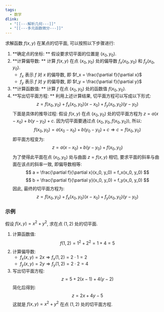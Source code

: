 ```yaml
---
tags:
  - 数学
dlink:
  - "[[---解析几何---]]"
  - "[[---多元函数微分---]]"
---
```

求解函数 $f(x, y)$ 在某点的切平面, 可以按照以下步骤进行: 
1. **确定点的坐标: ** 假设要求切平面的位置是 $(x_0, y_0)$. 
2. **计算偏导数: ** 计算 $f(x, y)$ 在点 $(x_0, y_0)$ 处的偏导数 $f_x(x_0, y_0)$ 和 $f_y(x_0, y_0)$. 
   - $f_x$ 表示 $f$ 对 $x$ 的偏导数, 即 $f_x = \frac{\partial f}{\partial x}$
   - $f_y$ 表示 $f$ 对 $y$ 的偏导数, 即 $f_y = \frac{\partial f}{\partial y}$
3. **计算函数值: ** 计算 $f$ 在点 $(x_0, y_0)$ 处的函数值 $f(x_0, y_0)$. 
4. **写出切平面方程: ** 利用上述计算结果, 切平面方程可以写成以下形式: 
$$
z = f(x_0, y_0) + f_x(x_0, y_0)(x - x_0) + f_y(x_0, y_0)(y - y_0)
$$
下面是具体的推导过程: 
假设 $f(x, y)$ 在点 $(x_0, y_0)$ 处的切平面方程为 $z = a(x - x_0) + b(y - y_0) + c$. 
因为切平面要通过点 $(x_0, y_0, f(x_0, y_0))$, 所以: 
$$
f(x_0, y_0) = a(x_0 - x_0) + b(y_0 - y_0) + c \Rightarrow c = f(x_0, y_0)
$$
即平面方程变为: 
$$
z = a(x - x_0) + b(y - y_0) + f(x_0, y_0)
$$
为了使得此平面在点 $(x_0, y_0)$ 处与曲面 $z = f(x, y)$ 相切, 要求平面的斜率与曲面在该点的斜率一致, 即偏导数相等: 
$$
a = \frac{\partial f}{\partial x}(x_0, y_0) = f_x(x_0, y_0)
$$
$$
b = \frac{\partial f}{\partial y}(x_0, y_0) = f_y(x_0, y_0)
$$
因此, 最终的切平面方程为: 
$$
z = f(x_0, y_0) + f_x(x_0, y_0)(x - x_0) + f_y(x_0, y_0)(y - y_0)
$$
### 示例
假设 $f(x, y) = x^2 + y^2$, 求在点 $(1, 2)$ 处的切平面. 
1. 计算函数值: 
$$
f(1, 2) = 1^2 + 2^2 = 1 + 4 = 5
$$
2. 计算偏导数: 
   - $f_x(x, y) = 2x \Rightarrow f_x(1, 2) = 2 \cdot 1 = 2$
   - $f_y(x, y) = 2y \Rightarrow f_y(1, 2) = 2 \cdot 2 = 4$
3. 写出切平面方程:
$$
z = 5 + 2(x - 1) + 4(y - 2)
$$
   简化后得到: 
$$
z = 2x + 4y - 5
$$
这就是 $f(x, y) = x^2 + y^2$ 在点 $(1, 2)$ 处的切平面方程. 